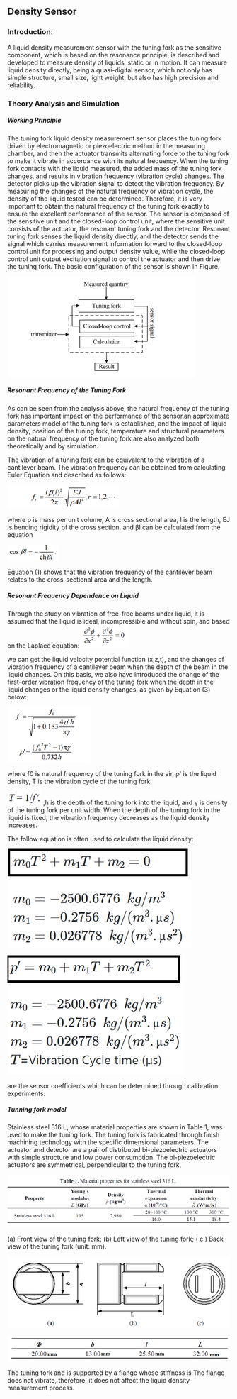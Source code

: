 ## Density Sensor
### Introduction:

A liquid density measurement sensor with the tuning fork as the sensitive component, which is
based on the resonance principle, is described and developed to measure density of
liquids, static or in motion. It can measure liquid density directly, being a quasi-digital sensor, which
not only has simple structure, small size, light weight, but also has high precision and reliability.

### Theory Analysis and Simulation
##### Working Principle
The tuning fork liquid density measurement sensor places the tuning fork driven by electromagnetic or piezoelectric method in the measuring chamber, and then the actuator transmits alternating force to the tuning fork to make it vibrate in accordance with its natural frequency. When the tuning fork contacts with the liquid measured, the added mass of the tuning fork changes, and results in vibration 
frequency (vibration cycle) changes. The detector picks up the vibration signal to detect the vibration frequency. By measuring the changes of the natural frequency or vibration cycle, the density of the liquid tested can be determined. Therefore, it is very important to obtain the natural frequency of the tuning fork exactly to ensure the excellent performance of the sensor.
The sensor is composed of the sensitive unit and the closed-loop control unit, where the sensitive unit consists of the actuator, the resonant tuning fork and the detector. Resonant tuning fork senses the liquid density directly, and the detector sends the signal which carries measurement information forward to the closed-loop control unit for processing and output density value, while the closed-loop 
control unit output excitation signal to control the actuator and then drive the tuning fork. The basic configuration of the sensor is shown in Figure. 

![*Turbine_constr2*](images/image1_density.png)

##### Resonant Frequency of the Tuning Fork 
As can be seen from the analysis above, the natural frequency of the tuning fork has important impact on the performance of the sensor.an approximate parameters model of the tuning fork is established, and the impact of liquid density, position of the tuning fork, temperature and structural parameters on the natural frequency of the tuning fork are also analyzed both theoretically and by simulation. 

The vibration of a tuning fork can be equivalent to the vibration of a cantilever beam. The vibration frequency can be obtained from calculating Euler Equation and described as follows: 

![*Turbine_constr2*](images/image2_formula1.png)
 
where ρ is mass per unit volume, A is cross sectional area, l is the length, EJ is bending rigidity of the cross section, and βl can be calculated from the equation

![*Turbine_constr2*](images/image3_formula2.png)

Equation (1) shows that the vibration frequency of the cantilever beam relates to the cross-sectional area and the length.

##### Resonant Frequency Dependence on Liquid 

Through the study on vibration of free-free beams under liquid, it is assumed that the liquid is ideal, incompressible and without spin, and based on the Laplace equation:
![*Turbine_constr2*](images/image4_formula3.png)

we can get the liquid velocity potential function (x,z,t), and the changes of vibration frequency of a cantilever beam when the depth of the beam in the liquid changes. On this basis, we also have introduced the change of the first-order vibration frequency of the tuning fork when the depth in the liquid changes or the liquid density changes, as given by Equation (3) below: 

![*Turbine_constr2*](images/image5_formula4.png)

where f0 is natural frequency of the tuning fork in the air, ρ' is the liquid density, T is the vibration
cycle of the tuning fork, 

![*Turbine_constr2*](images/fdash.png)
 ,h is the depth of the tuning fork into the liquid, and γ is density of the
tuning fork per unit width. When the depth of the tuning fork in the liquid is fixed, the vibration
frequency decreases as the liquid density increases.

The follow equation is often used to calculate the liquid density:

 ![*Turbine_constr2*](images/eq.png)
 
![*Turbine_constr2*](images/rhofurmula.png)

are the sensor coefficients which can be determined through calibration experiments.
##### Tunning fork model
Stainless steel 316 L, whose material properties are shown in Table 1, was used to make the tuning
fork. The tuning fork is fabricated through finish machining technology with the specific dimensional
parameters. The actuator and detector are a pair of distributed bi-piezoelectric
actuators with simple structure and low power consumption. The bi-piezoelectric actuators are
symmetrical, perpendicular to the tuning fork,

![*Turbine_constr2*](images/table2.png)

(a) Front view of the tuning fork; (b) Left view of the tuning fork; ( c ) Back view
of the tuning fork (unit: mm).

![*Turbine_constr2*](images/density1.png)

![*Turbine_constr2*](images/table1.png)

The tuning fork and is supported by a flange whose stiffness is The flange does not vibrate, therefore, it does not affect the liquid density measurement process.









  